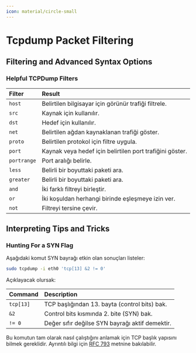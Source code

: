 ```yaml
---
icon: material/circle-small
---
```


# Tcpdump Packet Filtering

## Filtering and Advanced Syntax Options

### Helpful TCPDump Filters

| Filter | Result |
|:---|:---|
| `host` | Belirtilen bilgisayar için görünür trafiği filtrele. |
| `src` | Kaynak için kullanılır. |
| `dst` | Hedef için kullanılır. |
| `net` | Belirtilen ağdan kaynaklanan trafiği göster. |
| `proto` | Belirtilen protokol için filtre uygula. |
| `port` | Kaynak veya hedef için belirtilen port trafiğini göster. |
| `portrange` | Port aralığı belirle. |
| `less` | Belirli bir boyuttaki paketi ara. |
| `greater` | Belirli bir boyuttaki paketi ara. |
| `and` | İki farklı filtreyi birleştir. |
| `or` | İki koşuldan herhangi birinde eşleşmeye izin ver. |
| `not` | Filtreyi tersine çevir. |

## Interpreting Tips and Tricks

### Hunting For a SYN Flag

Aşağıdaki komut SYN bayrağı etkin olan sonuçları listeler:

```bash
sudo tcpdump -i eth0 'tcp[13] &2 != 0'
```

Açıklayacak olursak:

| Command | Description |
|:---|:---|
| `tcp[13]` | TCP başlığından 13. bayta (control bits) bak. |
| `&2` | Control bits kısmında 2. bite (SYN) bak. |
| `!= 0` | Değer sıfır değilse SYN bayrağı aktif demektir. |

Bu komutun tam olarak nasıl çalıştığını anlamak için TCP başlık yapısını bilmek gereklidir. Ayrıntılı bilgi için [RFC 793](https://www.rfc-editor.org/rfc/rfc793#section-3.1) metnine bakılabilir.
